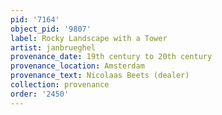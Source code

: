 ```yaml
---
pid: '7164'
object_pid: '9807'
label: Rocky Landscape with a Tower
artist: janbrueghel
provenance_date: 19th century to 20th century
provenance_location: Amsterdam
provenance_text: Nicolaas Beets (dealer)
collection: provenance
order: '2450'
---
```

